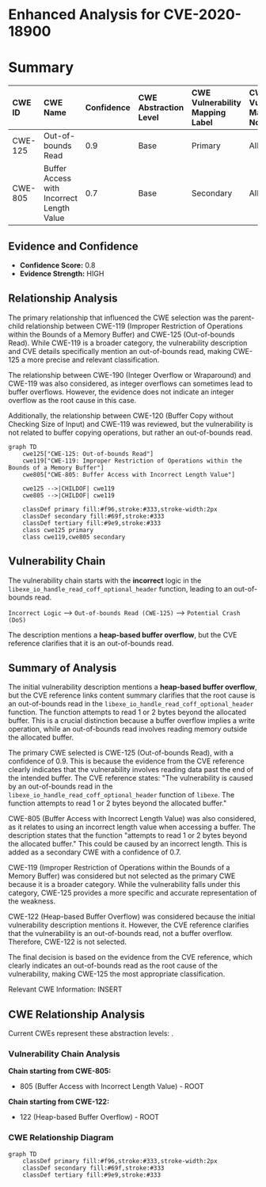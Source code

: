 # Enhanced Analysis for CVE-2020-18900

# Summary
| CWE ID    | CWE Name                                                                   | Confidence | CWE Abstraction Level | CWE Vulnerability Mapping Label | CWE-Vulnerability Mapping Notes |
| :--------- | :------------------------------------------------------------------------- | :--------- | :---------------------- | :------------------------------ | :------------------------------ |
| CWE-125     | Out-of-bounds Read                                                         | 0.9        | Base                    | Primary                         | Allowed                         |
| CWE-805     | Buffer Access with Incorrect Length Value                                  | 0.7        | Base                    | Secondary                       | Allowed                         |

## Evidence and Confidence

*   **Confidence Score:** 0.8
*   **Evidence Strength:** HIGH

## Relationship Analysis
The primary relationship that influenced the CWE selection was the parent-child relationship between CWE-119 (Improper Restriction of Operations within the Bounds of a Memory Buffer) and CWE-125 (Out-of-bounds Read). While CWE-119 is a broader category, the vulnerability description and CVE details specifically mention an out-of-bounds read, making CWE-125 a more precise and relevant classification.

The relationship between CWE-190 (Integer Overflow or Wraparound) and CWE-119 was also considered, as integer overflows can sometimes lead to buffer overflows. However, the evidence does not indicate an integer overflow as the root cause in this case.

Additionally, the relationship between CWE-120 (Buffer Copy without Checking Size of Input) and CWE-119 was reviewed, but the vulnerability is not related to buffer copying operations, but rather an out-of-bounds read.

```mermaid
graph TD
    cwe125["CWE-125: Out-of-bounds Read"]
    cwe119["CWE-119: Improper Restriction of Operations within the Bounds of a Memory Buffer"]
    cwe805["CWE-805: Buffer Access with Incorrect Length Value"]

    cwe125 -->|CHILDOF| cwe119
    cwe805 -->|CHILDOF| cwe119

    classDef primary fill:#f96,stroke:#333,stroke-width:2px
    classDef secondary fill:#69f,stroke:#333
    classDef tertiary fill:#9e9,stroke:#333
    class cwe125 primary
    class cwe119,cwe805 secondary
```

## Vulnerability Chain
The vulnerability chain starts with the **incorrect** logic in the `libexe_io_handle_read_coff_optional_header` function, leading to an out-of-bounds read.

`Incorrect Logic` --> `Out-of-bounds Read (CWE-125)` --> `Potential Crash (DoS)`

The description mentions a **heap-based buffer overflow**, but the CVE reference clarifies that it is an out-of-bounds read.

## Summary of Analysis
The initial vulnerability description mentions a **heap-based buffer overflow**, but the CVE reference links content summary clarifies that the root cause is an out-of-bounds read in the `libexe_io_handle_read_coff_optional_header` function. The function attempts to read 1 or 2 bytes beyond the allocated buffer. This is a crucial distinction because a buffer overflow implies a write operation, while an out-of-bounds read involves reading memory outside the allocated buffer.

The primary CWE selected is CWE-125 (Out-of-bounds Read), with a confidence of 0.9. This is because the evidence from the CVE reference clearly indicates that the vulnerability involves reading data past the end of the intended buffer. The CVE reference states: "The vulnerability is caused by an out-of-bounds read in the `libexe_io_handle_read_coff_optional_header` function of `libexe`. The function attempts to read 1 or 2 bytes beyond the allocated buffer."

CWE-805 (Buffer Access with Incorrect Length Value) was also considered, as it relates to using an incorrect length value when accessing a buffer. The description states that the function "attempts to read 1 or 2 bytes beyond the allocated buffer." This could be caused by an incorrect length. This is added as a secondary CWE with a confidence of 0.7.

CWE-119 (Improper Restriction of Operations within the Bounds of a Memory Buffer) was considered but not selected as the primary CWE because it is a broader category. While the vulnerability falls under this category, CWE-125 provides a more specific and accurate representation of the weakness.

CWE-122 (Heap-based Buffer Overflow) was considered because the initial vulnerability description mentions it. However, the CVE reference clarifies that the vulnerability is an out-of-bounds read, not a buffer overflow. Therefore, CWE-122 is not selected.

The final decision is based on the evidence from the CVE reference, which clearly indicates an out-of-bounds read as the root cause of the vulnerability, making CWE-125 the most appropriate classification.

Relevant CWE Information:
INSERT


## CWE Relationship Analysis

Current CWEs represent these abstraction levels: .


### Vulnerability Chain Analysis

**Chain starting from CWE-805:**
- 805 (Buffer Access with Incorrect Length Value) - ROOT


**Chain starting from CWE-122:**
- 122 (Heap-based Buffer Overflow) - ROOT



### CWE Relationship Diagram

```mermaid
graph TD
    classDef primary fill:#f96,stroke:#333,stroke-width:2px
    classDef secondary fill:#69f,stroke:#333
    classDef tertiary fill:#9e9,stroke:#333
```